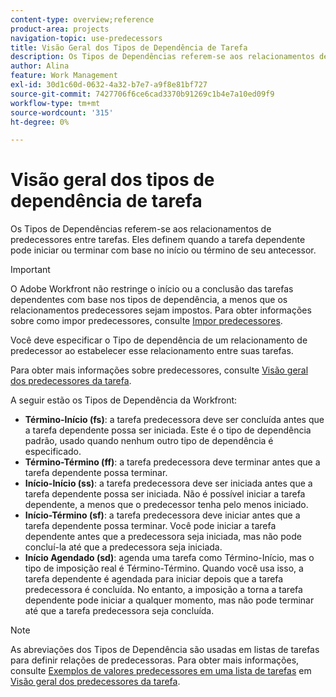 ```yaml
---
content-type: overview;reference
product-area: projects
navigation-topic: use-predecessors
title: Visão Geral dos Tipos de Dependência de Tarefa
description: Os Tipos de Dependências referem-se aos relacionamentos de predecessores entre tarefas. Eles definem quando a tarefa dependente pode iniciar ou terminar com base no início ou término de seu antecessor.
author: Alina
feature: Work Management
exl-id: 30d1c60d-0632-4a32-b7e7-a9f8e81bf727
source-git-commit: 7427706f6ce6cad3370b91269c1b4e7a10ed09f9
workflow-type: tm+mt
source-wordcount: '315'
ht-degree: 0%

---
```


# Visão geral dos tipos de dependência de tarefa

<!-- Audited: 12/2023 -->

Os Tipos de Dependências referem-se aos relacionamentos de predecessores entre tarefas. Eles definem quando a tarefa dependente pode iniciar ou terminar com base no início ou término de seu antecessor.

>[!IMPORTANT]
>
>O Adobe Workfront não restringe o início ou a conclusão das tarefas dependentes com base nos tipos de dependência, a menos que os relacionamentos predecessores sejam impostos. Para obter informações sobre como impor predecessores, consulte [Impor predecessores](../../../manage-work/tasks/use-prdcssrs/enforced-predecessors.md).

Você deve especificar o Tipo de dependência de um relacionamento de predecessor ao estabelecer esse relacionamento entre suas tarefas.

Para obter mais informações sobre predecessores, consulte [Visão geral dos predecessores da tarefa](../../../manage-work/tasks/use-prdcssrs/predecessors-overview.md).

A seguir estão os Tipos de Dependência da Workfront:

* **Término-Início (fs)**: a tarefa predecessora deve ser concluída antes que a tarefa dependente possa ser iniciada. Este é o tipo de dependência padrão, usado quando nenhum outro tipo de dependência é especificado.
* **Término-Término (ff)**: a tarefa predecessora deve terminar antes que a tarefa dependente possa terminar.
* **Início-Início (ss)**: a tarefa predecessora deve ser iniciada antes que a tarefa dependente possa ser iniciada. Não é possível iniciar a tarefa dependente, a menos que o predecessor tenha pelo menos iniciado.
* **Início-Término (sf)**: a tarefa predecessora deve iniciar antes que a tarefa dependente possa terminar. Você pode iniciar a tarefa dependente antes que a predecessora seja iniciada, mas não pode concluí-la até que a predecessora seja iniciada.
* **Início Agendado (sd)**: agenda uma tarefa como Término-Início, mas o tipo de imposição real é Término-Término. Quando você usa isso, a tarefa dependente é agendada para iniciar depois que a tarefa predecessora é concluída. No entanto, a imposição a torna a tarefa dependente pode iniciar a qualquer momento, mas não pode terminar até que a tarefa predecessora seja concluída.

>[!NOTE]
>
>As abreviações dos Tipos de Dependência são usadas em listas de tarefas para definir relações de predecessoras. Para obter mais informações, consulte [Exemplos de valores predecessores em uma lista de tarefas](/help/quicksilver/manage-work/tasks/use-prdcssrs/predecessors-overview.md#examples-of-predecessor-values-in-a-task-list) em [Visão geral dos predecessores da tarefa](/help/quicksilver/manage-work/tasks/use-prdcssrs/predecessors-overview.md).

